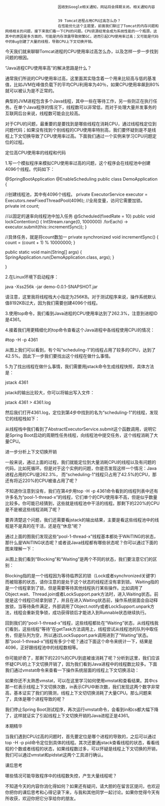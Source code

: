 
                            
                            因收到Google相关通知，网站将会择期关闭。相关通知内容
                            
                            
                            39 Tomcat进程占用CPU过高怎么办？
                            在性能优化这个主题里，前面我们聊过了Tomcat的内存问题和网络相关的问题，接下来我们看一下CPU的问题。CPU资源经常会成为系统性能的一个瓶颈，这其中的原因是多方面的，可能是内存泄露导致频繁GC，进而引起CPU使用率过高；又可能是代码中的Bug创建了大量的线程，导致CPU上下文切换开销。

今天我们就来聊聊Tomcat进程的CPU使用率过高怎么办，以及怎样一步一步找到问题的根因。

“Java进程CPU使用率高”的解决思路是什么？

通常我们所说的CPU使用率过高，这里面其实隐含着一个用来比较高与低的基准值，比如JVM在峰值负载下的平均CPU利用率为40％，如果CPU使用率飙到80%就可以被认为是不正常的。

典型的JVM进程包含多个Java线程，其中一些在等待工作，另一些则正在执行任务。在单个Java程序的情况下，线程数可以非常低，而对于处理大量并发事务的互联网后台来说，线程数可能会比较高。

对于CPU的问题，最重要的是要找到是哪些线程在消耗CPU，通过线程栈定位到问题代码；如果没有找到个别线程的CPU使用率特别高，我们要怀疑到是不是线程上下文切换导致了CPU使用率过高。下面我们通过一个实例来学习CPU问题定位的过程。

定位高CPU使用率的线程和代码

1.写一个模拟程序来模拟CPU使用率过高的问题，这个程序会在线程池中创建4096个线程。代码如下：

@SpringBootApplication
@EnableScheduling
public class DemoApplication {

   //创建线程池，其中有4096个线程。
   private ExecutorService executor = Executors.newFixedThreadPool(4096);
   //全局变量，访问它需要加锁。
   private int count;
   
   //以固定的速率向线程池中加入任务
   @Scheduled(fixedRate = 10)
   public void lockContention() {
      IntStream.range(0, 1000000)
            .forEach(i -> executor.submit(this::incrementSync));
   }
   
   //具体任务，就是将count数加一
   private synchronized void incrementSync() {
      count = (count + 1) % 10000000;
   }
   
   public static void main(String[] args) {
      SpringApplication.run(DemoApplication.class, args);
   }

}


2.在Linux环境下启动程序：

java -Xss256k -jar demo-0.0.1-SNAPSHOT.jar


请注意，这里我将线程栈大小指定为256KB。对于测试程序来说，操作系统默认值8192KB过大，因为我们需要创建4096个线程。

3.使用top命令，我们看到Java进程的CPU使用率达到了262.3%，注意到进程ID是4361。



4.接着我们用更精细化的top命令查看这个Java进程中各线程使用CPU的情况：

#top -H -p 4361




从图上我们可以看到，有个叫“scheduling-1”的线程占用了较多的CPU，达到了42.5%。因此下一步我们要找出这个线程在做什么事情。

5.为了找出线程在做什么事情，我们需要用jstack命令生成线程快照，具体方法是：

jstack 4361


jstack的输出比较大，你可以将输出写入文件：

jstack 4361 > 4361.log


然后我们打开4361.log，定位到第4步中找到的名为“scheduling-1”的线程，发现它的线程栈如下：



从线程栈中我们看到了AbstractExecutorService.submit这个函数调用，说明它是Spring Boot启动的周期性任务线程，向线程池中提交任务，这个线程消耗了大量CPU。

进一步分析上下文切换开销

一般来说，通过上面的过程，我们就能定位到大量消耗CPU的线程以及有问题的代码，比如死循环。但是对于这个实例的问题，你是否发现这样一个情况：Java进程占用的CPU是262.3%， 而“scheduling-1”线程只占用了42.5%的CPU，那还有将近220%的CPU被谁占用了呢？

不知道你注意到没有，我们在第4步用top -H -p 4361命令看到的线程列表中还有许多名为“pool-1-thread-x”的线程，它们单个的CPU使用率不高，但是似乎数量比较多。你可能已经猜到，这些就是线程池中干活的线程。那剩下的220%的CPU是不是被这些线程消耗了呢？

要弄清楚这个问题，我们还需要看jstack的输出结果，主要是看这些线程池中的线程是不是真的在干活，还是在“休息”呢？



通过上面的图我们发现这些“pool-1-thread-x”线程基本都处于WAITING的状态，那什么是WAITING状态呢？或者说Java线程都有哪些状态呢？你可以通过下面的图来理解一下：



从图上我们看到“Blocking”和“Waiting”是两个不同的状态，我们要注意它们的区别：


Blocking指的是一个线程因为等待临界区的锁（Lock或者synchronized关键字）而被阻塞的状态，请你注意的是处于这个状态的线程还没有拿到锁。
Waiting指的是一个线程拿到了锁，但是需要等待其他线程执行某些操作。比如调用了Object.wait、Thread.join或者LockSupport.park方法时，进入Waiting状态。前提是这个线程已经拿到锁了，并且在进入Waiting状态前，操作系统层面会自动释放锁，当等待条件满足，外部调用了Object.notify或者LockSupport.unpark方法，线程会重新竞争锁，成功获得锁后才能进入到Runnable状态继续执行。


回到我们的“pool-1-thread-x”线程，这些线程都处在“Waiting”状态，从线程栈我们看到，这些线程“等待”在getTask方法调用上，线程尝试从线程池的队列中取任务，但是队列为空，所以通过LockSupport.park调用进到了“Waiting”状态。那“pool-1-thread-x”线程有多少个呢？通过下面这个命令来统计一下，结果是4096，正好跟线程池中的线程数相等。



你可能好奇了，那剩下的220%的CPU到底被谁消耗了呢？分析到这里，我们应该怀疑CPU的上下文切换开销了，因为我们看到Java进程中的线程数比较多。下面我们通过vmstat命令来查看一下操作系统层面的线程上下文切换活动：



如果你还不太熟悉vmstat，可以在这里学习如何使用vmstat和查看结果。其中cs那一栏表示线程上下文切换次数，in表示CPU中断次数，我们发现这两个数字非常高，基本证实了我们的猜测，线程上下文切切换消耗了大量CPU。那么问题来了，具体是哪个进程导致的呢？

我们停止Spring Boot测试程序，再次运行vmstat命令，会看到in和cs都大幅下降了，这样就证实了引起线程上下文切换开销的Java进程正是4361。



本期精华

当我们遇到CPU过高的问题时，首先要定位是哪个进程的导致的，之后可以通过top -H -p pid命令定位到具体的线程。其次还要通jstack查看线程的状态，看看线程的个数或者线程的状态，如果线程数过多，可以怀疑是线程上下文切换的开销，我们可以通过vmstat和pidstat这两个工具进行确认。

课后思考

哪些情况可能导致程序中的线程数失控，产生大量线程呢？

不知道今天的内容你消化得如何？如果还有疑问，请大胆的在留言区提问，也欢迎你把你的课后思考和心得记录下来，与我和其他同学一起讨论。如果你觉得今天有所收获，欢迎你把它分享给你的朋友。

                        
                        
                            
